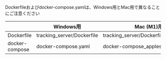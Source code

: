 Dockerfileおよびdocker-compose.yamlは、Windows用とMac用で異なることにご注意ください

||Windows用|Mac (M1)用|
|---|---|---|
|Dockerfile|tracking_server/Dockerfile|tracking_server/Dockerfile_applesilicon|
|docker-compose|docker-compose.yaml|docker-compose_applesilicon.yaml|
